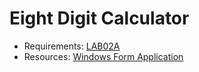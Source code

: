 # Eight Digit Calculator
- Requirements: [LAB02A](./Lab02A.pdf)
- Resources: [Windows Form Application](https://youtube.com/playlist?list=PLp1VXFuoAAf28n6f7ZlQfdVBqsoiWLDZm)
